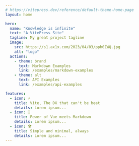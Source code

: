 ```yaml
---
# https://vitepress.dev/reference/default-theme-home-page
layout: home

hero:
  name: "Knowledge is infinite"
  text: "A VitePress Site"
  tagline: My great project tagline
  image:
    src: https://s1.ax1x.com/2023/04/03/pph0ZWQ.jpg
    alt: "logo"
  actions:
    - theme: brand
      text: Markdown Examples
      link: /examples/markdown-examples
    - theme: alt
      text: API Examples
      link: /examples/api-examples

features:
  - icon: ⚡️
    title: Vite, The DX that can't be beat
    details: Lorem ipsum...
  - icon: 🖖
    title: Power of Vue meets Markdown
    details: Lorem ipsum...
  - icon: 🛠️
    title: Simple and minimal, always
    details: Lorem ipsum...
---
```


<style lang='scss'>
.VPContent {
  &.is-home {
    background-image:
      linear-gradient(90deg, transparent 24px, var(--vp-c-divider) 24px, var(--vp-c-divider) 25px, transparent 25px),
      linear-gradient(transparent 24px, var(--vp-c-divider) 24px, var(--vp-c-divider) 25px, transparent 25px);
    background-size: 50px 50px;
  }
}

.dark{
  .VPContent {
    &.is-home {
      background-image:
        linear-gradient(90deg, transparent 24px, var(--vp-code-block-bg) 24px, var(--vp-code-block-bg) 25px, transparent 25px),
        linear-gradient(transparent 24px, var(--vp-code-block-bg) 24px, var(--vp-code-block-bg) 25px, transparent 25px);
      background-size: 50px 50px;
    }
  }
}

.VPNav{
  .VPNavBar{
    .container{
      .VPNavBarTitle{
        .title{
          &:hover{
            opacity: 1;
          }
          .logo{
            --f: 1;
            width: 50px;
            height: 50px;
            border-radius: 50%;
            transform: scale(var(--f));
            transition: 0.5s;

            &:hover{
              --f: 1.2;
            }
          }
        }
      }
    }
  }
}

.image-container{
  transform: none !important;

  .image-bg, .VPImage{
    width: 200px;
    height: 200px;
    border-radius: 20px;
  }
}

</style>

